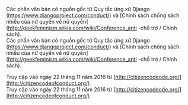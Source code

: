 Các phần văn bản có nguồn gốc từ Quy tắc ứng xử Django (https://www.djangoproject.com/conduct/) và [Chính sách chống sách nhiễu của nữ quyền về nữ quyền]
(http://geekfeminism.wikia.com/wiki/Conference_anti -chỗ trợ / Chính sách).		  
Các phần văn bản có nguồn gốc từ Quy tắc ứng xử Django (https://www.djangoproject.com/conduct/) và [Chính sách chống sách nhiễu của nữ quyền về nữ quyền] 
(http://geekfeminism.wikia.com/wiki/Conference_anti -chỗ trợ / Chính sách).
  		  
  Truy cập vào ngày 22 tháng 11 năm 2016 từ [http://citizencodeode.org/](http://citizencodeofconduct.org/)	
  Truy cập vào ngày 22 tháng 11 năm 2016 từ [http://citizencodeode.org/](http://citizencodeofconduct.org/)
